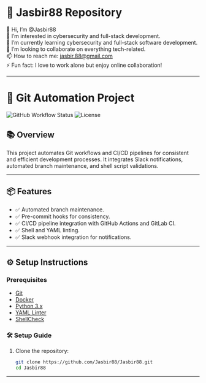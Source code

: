 # 🚀 Jasbir88 Repository

👋 Hi, I’m @Jasbir88  
👀 I’m interested in cybersecurity and full-stack development.  
🌱 I’m currently learning cybersecurity and full-stack software development.  
💞️ I’m looking to collaborate on everything tech-related.  
📫 How to reach me: jasbir.88@gmail.com  
⚡ Fun fact: I love to work alone but enjoy online collaboration!  

---
# 🚀 **Git Automation Project**

![GitHub Workflow Status](https://img.shields.io/github/actions/workflow/status/Jasbir88/Jasbir88/ci-cd.yml?branch=main)
![License](https://img.shields.io/badge/License-MIT-blue)

## 📚 **Overview**
This project automates Git workflows and CI/CD pipelines for consistent and efficient development processes. It integrates Slack notifications, automated branch maintenance, and shell script validations.

---

## 📦 **Features**

- ✅ Automated branch maintenance.
- ✅ Pre-commit hooks for consistency.
- ✅ CI/CD pipeline integration with GitHub Actions and GitLab CI.
- ✅ Shell and YAML linting.
- ✅ Slack webhook integration for notifications.

---

## ⚙️ **Setup Instructions**

### Prerequisites

- [Git](https://git-scm.com/)
- [Docker](https://www.docker.com/)
- [Python 3.x](https://www.python.org/)
- [YAML Linter](https://yamllint.readthedocs.io/)
- [ShellCheck](https://www.shellcheck.net/)

### 🛠️ **Setup Guide**

1. Clone the repository:

   ```bash
   git clone https://github.com/Jasbir88/Jasbir88.git
   cd Jasbir88


---

